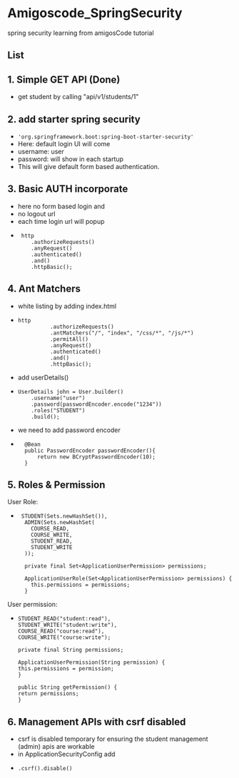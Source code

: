 # Amigoscode_SpringSecurity
spring security learning from amigosCode tutorial

## List

## 1. Simple GET API (Done)

- get student by calling "api/v1/students/1"

## 2. add starter spring security

- `'org.springframework.boot:spring-boot-starter-security'`
- Here: default login UI will come
- username: user
- password: will show in each startup
- This will give default form based authentication.

## 3. Basic AUTH incorporate

- here no form based login and 
- no logout url
- each time login url will popup
-      http
          .authorizeRequests()
          .anyRequest()
          .authenticated()
          .and()
          .httpBasic();
 
## 4. Ant Matchers
- white listing by adding index.html
-     http
                .authorizeRequests()
                .antMatchers("/", "index", "/css/*", "/js/*")
                .permitAll()
                .anyRequest()
                .authenticated()
                .and()
                .httpBasic();
- add userDetails()
-     UserDetails john = User.builder()
          .username("user")
          .password(passwordEncoder.encode("1234"))
          .roles("STUDENT")
          .build();
- we need to add password encoder
-       @Bean
        public PasswordEncoder passwordEncoder(){
            return new BCryptPasswordEncoder(10);
        }

## 5. Roles & Permission

User Role:
-      STUDENT(Sets.newHashSet()),
        ADMIN(Sets.newHashSet(
          COURSE_READ,
          COURSE_WRITE,
          STUDENT_READ,
          STUDENT_WRITE
        ));
        
        private final Set<ApplicationUserPermission> permissions;
        
        ApplicationUserRole(Set<ApplicationUserPermission> permissions) {
          this.permissions = permissions;
        }
User permission:
-     STUDENT_READ("student:read"),
      STUDENT_WRITE("student:write"),
      COURSE_READ("course:read"),
      COURSE_WRITE("course:write");
  
      private final String permissions;
      
      ApplicationUserPermission(String permission) {
      this.permissions = permission;
      }
      
      public String getPermission() {
      return permissions;
      }

## 6. Management APIs with csrf disabled

- csrf is disabled temporary for ensuring the student management (admin)
  apis are workable
- in ApplicationSecurityConfig add 
-     .csrf().disable()   